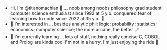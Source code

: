 - Hi, I’m @titanomachian 🏴 ...
 noob among noobs
 philosophy grad student
 computer science enthusiast since 1992 at 5 y.o.
 conquered fear of learning how to code since 2022 at 35 y.o. 🐢
- 🔬 I’m interested in ...
 besides analytic phil:
 logic;
 probability;
 statistics;
 economics;
 computer science;
 the more arcane, the better 🪄
- 💮 I’m currently learning ...
 lots of stuff, nothing really concise
 C, COBOL and Prolog are kinda cool
 I'm not in a hurry, I'm just enjoying the ride 🌊
